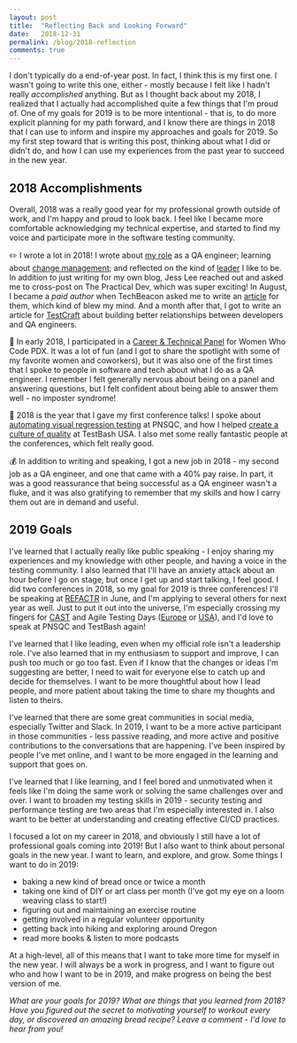 ```yaml
---
layout: post
title:  "Reflecting Back and Looking Forward"
date:   2018-12-31
permalink: /blog/2018-reflection
comments: true
---
```


I don't typically do a end-of-year post. In fact, I think this is my first one. I wasn't going to write this one, either - mostly because I felt like I hadn't really _accomplished_ anything. But as I thought back about my 2018, I realized that I actually had accomplished quite a few things that I'm proud of. One of my goals for 2019 is to be more intentional - that is, to do more explicit planning for my path forward, and I know there are things in 2018 that I can use to inform and inspire my approaches and goals for 2019. So my first step toward that is writing this post, thinking about what I did or didn't do, and how I can use my experiences from the past year to succeed in the new year.

## 2018 Accomplishments

Overall, 2018 was a really good year for my professional growth outside of work, and I'm happy and proud to look back. I feel like I became more comfortable acknowledging my technical expertise, and started to find my voice and participate more in the software testing community. 

✏️ I wrote a lot in 2018! I wrote about [my role](http://angelariggs.github.io/blog/reflecting-on-my-role) as a QA engineer; learning about [change management](http://angelariggs.github.io/blog/static-code-analysis-taught-me-about-change-management); and reflected on the kind of [leader](http://angelariggs.github.io/blog/how-to-be-a-rebel-at-work) I like to be. In addition to just writing for my own blog, Jess Lee reached out and asked me to cross-post on The Practical Dev, which was super exciting! In August, I became a _paid author_ when TechBeacon asked me to write an [article](https://techbeacon.com/3-hats-qa-engineers-how-wear-them-well) for them, which kind of blew my mind. And a month after that, I got to write an article for [TestCraft](https://www.testcraft.io/building-relationship-developers-qa/) about building better relationships between developers and QA engineers.

👯 In early 2018, I participated in a [Career & Technical Panel](https://www.meetup.com/Women-Who-Code-Portland/events/245945636/) for Women Who Code PDX. It was a lot of fun (and I got to share the spotlight with some of my favorite women and coworkers), but it was also one of the first times that I spoke to people in software and tech about what I do as a QA engineer. I remember I felt generally nervous about being on a panel and answering questions, but I felt confident about being able to answer them well - no imposter syndrome!

📢 2018 is the year that I gave my first conference talks! I spoke about [automating visual regression testing](https://www.pnsqc.org/automated-visual-regression-testing-with-backstopjs) at PNSQC, and how I helped [create a culture of quality](https://speakerdeck.com/angelariggs/creating-a-culture-of-quality-testbash-sf) at TestBash USA. I also met some really fantastic people at the conferences, which felt really good.

💰 In addition to writing and speaking, I got a new job in 2018 - my second job as a QA engineer, and one that came with a 40% pay raise. In part, it was a good reassurance that being successful as a QA engineer wasn't a fluke, and it was also gratifying to remember that my skills and how I carry them out are in demand and useful.

## 2019 Goals

I've learned that I actually really like public speaking - I enjoy sharing my experiences and my knowledge with other people, and having a voice in the testing community. I also learned that I'll have an anxiety attack about an hour before I go on stage, but once I get up and start talking, I feel good. I did two conferences in 2018, so my goal for 2019 is three conferences! I'll be speaking at [REFACTR](http://refactr.tech/) in June, and I'm applying to several others for next year as well. Just to put it out into the universe, I'm especially crossing my fingers for [CAST](https://www.associationforsoftwaretesting.org/conference/cast2019/cast2019-call-for-proposals/) and Agile Testing Days ([Europe](https://agiletestingdays.com/) or [USA](https://agiletestingdays.us/)), and I'd love to speak at PNSQC and TestBash again!

I've learned that I like leading, even when my official role isn't a leadership role. I've also learned that in my enthusiasm to support and improve, I can push too much or go too fast. Even if I know that the changes or ideas I'm suggesting are better, I need to wait for everyone else to catch up and decide for themselves. I want to be more thoughtful about how I lead people, and more patient about taking the time to share my thoughts and listen to theirs. 

I've learned that there are some great communities in social media, especially Twitter and Slack. In 2019, I want to be a more active participant in those communities - less passive reading, and more active and positive contributions to the conversations that are happening. I've been inspired by people I've met online, and I want to be more engaged in the learning and support that goes on.

I've learned that I like learning, and I feel bored and unmotivated when it feels like I'm doing the same work or solving the same challenges over and over. I want to broaden my testing skills in 2019 - security testing and performance testing are two areas that I'm especially interested in. I also want to be better at understanding and creating effective CI/CD practices.

I focused a lot on my career in 2018, and obviously I still have a lot of professional goals coming into 2019! But I also want to think about personal goals in the new year. I want to learn, and explore, and grow. Some things I want to do in 2019:

- baking a new kind of bread once or twice a month
- taking one kind of DIY or art class per month (I've got my eye on a loom weaving class to start!)
- figuring out and maintaining an exercise routine
- getting involved in a regular volunteer opportunity
- getting back into hiking and exploring around Oregon
- read more books & listen to more podcasts

At a high-level, all of this means that I want to take more time for myself in the new year. I will always be a work in progress, and I want to figure out who and how I want to be in 2019, and make progress on being the best version of me.

_What are your goals for 2019? What are things that you learned from 2018? Have you figured out the secret to motivating yourself to workout every day, or discovered an amazing bread recipe? Leave a comment - I'd love to hear from you!_

